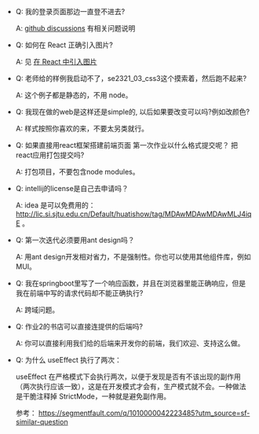 + Q: 我的登录页面那边一直登不进去?
  
    A: [github discussions](https://github.com/Okabe-Rintarou-0/BookStore-Frontend/discussions) 有相关问题说明 

+ Q: 如何在 React 正确引入图片?
  
    A: 见 [在 React 中引入图片](https://codesandbox.io/p/sandbox/example-3-image-import-gw2h7w?file=%2Fsrc%2FApp.tsx%3A28%2C14-36%2C13)

+ Q: 老师给的样例我启动不了，se2321_03_css3这个摸索着，然后跑不起来?

    A: 这个例子都是静态的，不用 node。

+ Q: 我现在做的web是这样还是simple的, 以后如果要改变可以吗?例如改颜色?
  
    A: 样式按照你喜欢的来，不要太另类就行。

+ Q: 如果直接用react框架搭建前端页面 第一次作业以什么格式提交呢？ 把react应用打包提交吗?

    A: 打包项目，不要包含node modules。

+ Q: intellij的license是自己去申请吗？

    A: idea 是可以免费用的：http://lic.si.sjtu.edu.cn/Default/huatishow/tag/MDAwMDAwMDAwMLJ4iqE 。

+ Q: 第一次迭代必须要用ant design吗？

    A: 用ant design开发相对省力，不是强制性。你也可以使用其他组件库，例如 MUI。

+ Q: 我在springboot里写了一个响应函数，并且在浏览器里能正确响应，但是我在前端中写的请求代码却不能正确执行?

    A: 跨域问题。

+ Q: 作业2的书店可以直接连提供的后端吗?

    A: 你可以直接利用我们给的后端来开发你的前端，我们欢迎、支持这么做。
+ Q: 为什么 useEffect 执行了两次：

  useEffect 在严格模式下会执行两次，以便于发现是否有不该出现的副作用（两次执行应该一致），这是在开发模式才会有，生产模式就不会。一种做法是干脆注释掉 StrictMode，一种就是避免副作用。

  参考：
  https://segmentfault.com/q/1010000042223485?utm_source=sf-similar-question
